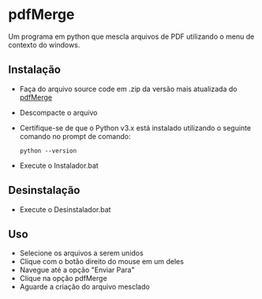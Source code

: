 # pdfMerge

Um programa em python que mescla arquivos de PDF utilizando o menu de contexto do windows.

## Instalação
- Faça do arquivo source code em .zip da versão mais atualizada do [pdfMerge](https://github.com/gvtrindade/pdfMerge/releases)
- Descompacte o arquivo
- Certifique-se de que o Python v3.x está instalado utilizando o seguinte comando no prompt de comando:

      python --version

- Execute o Instalador.bat

## Desinstalação
- Execute o Desinstalador.bat

## Uso
- Selecione os arquivos a serem unidos
- Clique com o botão direito do mouse em um deles
- Navegue até a opção "Enviar Para"
- Clique na opção pdfMerge
- Aguarde a criação do arquivo mesclado